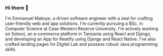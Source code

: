 ### Hi there 👋
I'm Emmanuel Makoye, a driven software engineer with a zeal for crafting user-friendly web and app solutions. I'm currently pursuing a BSc. in Computer Science at Case Western Reserve University. I'm actively working on Sokoni, an e-commerce platform in Tanzania using React and Django, and developing an App for Neatify using Django and React Native. I've also crafted landing pages for Digital Lab and possess robust Java programming skills.

<!--
**makoye224/makoye224** is a ✨ _special_ ✨ repository because its `README.md` (this file) appears on your GitHub profile.

Here are some ideas to get you started:

- 🔭 I’m currently working on ...
- 🌱 I’m currently learning ...
- 👯 I’m looking to collaborate on ...
- 🤔 I’m looking for help with ...
- 💬 Ask me about ...
- 📫 How to reach me: ...
- 😄 Pronouns: ...
- ⚡ Fun fact: ...
-->
